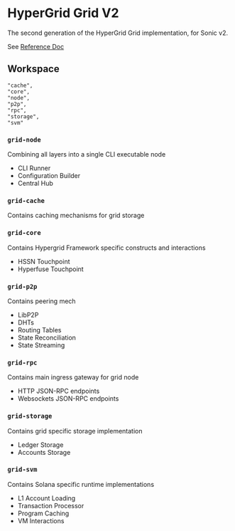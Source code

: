 # HyperGrid Grid V2

The second generation of the HyperGrid Grid implementation, for Sonic v2.

See [Reference Doc](https://docs.google.com/document/d/1G9ZxCjbIDAw0pImqVdXrJ4-tqjyMGFPWFifFaQgfDX8/edit?usp=sharing)

## Workspace

	"cache",
	"core",
	"node",
	"p2p",
	"rpc",
	"storage",
	"svm"

### `grid-node`
Combining all layers into a single CLI executable node
- CLI Runner
- Configuration Builder
- Central Hub 

### `grid-cache`
Contains caching mechanisms for grid storage

### `grid-core`
Contains Hypergrid Framework specific constructs and interactions
- HSSN Touchpoint
- Hyperfuse Touchpoint

### `grid-p2p`
Contains peering mech
- LibP2P
- DHTs
- Routing Tables
- State Reconciliation
- State Streaming

### `grid-rpc`
Contains main ingress gateway for grid node
- HTTP JSON-RPC endpoints
- Websockets JSON-RPC endpoints

### `grid-storage`
Contains grid specific storage implementation
- Ledger Storage
- Accounts Storage

### `grid-svm`
Contains Solana specific runtime implementations
- L1 Account Loading
- Transaction Processor
- Program Caching
- VM Interactions
